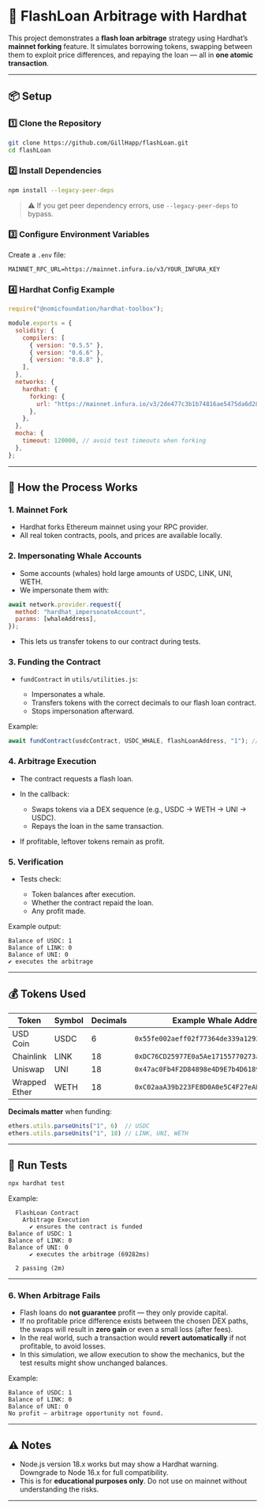 # 🚀 FlashLoan Arbitrage with Hardhat

This project demonstrates a **flash loan arbitrage** strategy using Hardhat’s **mainnet forking** feature.
It simulates borrowing tokens, swapping between them to exploit price differences, and repaying the loan — all in **one atomic transaction**.

---

## 📦 Setup

### 1️⃣ Clone the Repository

```bash
git clone https://github.com/GillHapp/flashLoan.git
cd flashLoan
```

### 2️⃣ Install Dependencies

```bash
npm install --legacy-peer-deps
```

> ⚠ If you get peer dependency errors, use `--legacy-peer-deps` to bypass.

### 3️⃣ Configure Environment Variables

Create a `.env` file:

```env
MAINNET_RPC_URL=https://mainnet.infura.io/v3/YOUR_INFURA_KEY
```

### 4️⃣ Hardhat Config Example

```js
require("@nomicfoundation/hardhat-toolbox");

module.exports = {
  solidity: {
    compilers: [
      { version: "0.5.5" },
      { version: "0.6.6" },
      { version: "0.8.8" },
    ],
  },
  networks: {
    hardhat: {
      forking: {
        url: "https://mainnet.infura.io/v3/2de477c3b1b74816ae5475da6d289208",
      },
    },
  },
  mocha: {
    timeout: 120000, // avoid test timeouts when forking
  },
};

```

---

## 🔄 How the Process Works

### 1. Mainnet Fork

* Hardhat forks Ethereum mainnet using your RPC provider.
* All real token contracts, pools, and prices are available locally.

### 2. Impersonating Whale Accounts

* Some accounts (whales) hold large amounts of USDC, LINK, UNI, WETH.
* We impersonate them with:

```js
await network.provider.request({
  method: "hardhat_impersonateAccount",
  params: [whaleAddress],
});
```

* This lets us transfer tokens to our contract during tests.

### 3. Funding the Contract

* `fundContract` in `utils/utilities.js`:

  * Impersonates a whale.
  * Transfers tokens with the correct decimals to our flash loan contract.
  * Stops impersonation afterward.

Example:

```js
await fundContract(usdcContract, USDC_WHALE, flashLoanAddress, "1"); // sends 1 USDC
```

### 4. Arbitrage Execution

* The contract requests a flash loan.
* In the callback:

  * Swaps tokens via a DEX sequence (e.g., USDC → WETH → UNI → USDC).
  * Repays the loan in the same transaction.
* If profitable, leftover tokens remain as profit.

### 5. Verification

* Tests check:

  * Token balances after execution.
  * Whether the contract repaid the loan.
  * Any profit made.

Example output:

```
Balance of USDC: 1
Balance of LINK: 0
Balance of UNI: 0
✔ executes the arbitrage
```

---

## 💰 Tokens Used

| Token         | Symbol | Decimals | Example Whale Address                        |
| ------------- | ------ | -------- | -------------------------------------------- |
| USD Coin      | USDC   | 6        | `0x55fe002aeff02f77364de339a1292923a15844b8` |
| Chainlink     | LINK   | 18       | `0xDC76CD25977E0a5Ae17155770273aD58648900D3` |
| Uniswap       | UNI    | 18       | `0x47ac0Fb4F2D84898e4D9E7b4D61897762D01E9c6` |
| Wrapped Ether | WETH   | 18       | `0xC02aaA39b223FE8D0A0e5C4F27eAD9083C756Cc2` |

**Decimals matter** when funding:

```js
ethers.utils.parseUnits("1", 6)  // USDC
ethers.utils.parseUnits("1", 18) // LINK, UNI, WETH
```

---

## 🧪 Run Tests

```bash
npx hardhat test
```

Example:

```
  FlashLoan Contract
    Arbitrage Execution
      ✔ ensures the contract is funded
Balance of USDC: 1
Balance of LINK: 0
Balance of UNI: 0
      ✔ executes the arbitrage (69282ms)

  2 passing (2m)
```

---

### 6. When Arbitrage Fails

* Flash loans do **not guarantee** profit — they only provide capital.
* If no profitable price difference exists between the chosen DEX paths, the swaps will result in **zero gain** or even a small loss (after fees).
* In the real world, such a transaction would **revert automatically** if not profitable, to avoid losses.
* In this simulation, we allow execution to show the mechanics, but the test results might show unchanged balances.

Example:

```
Balance of USDC: 1
Balance of LINK: 0
Balance of UNI: 0
No profit — arbitrage opportunity not found.
```

---


## ⚠ Notes

* Node.js version 18.x works but may show a Hardhat warning. Downgrade to Node 16.x for full compatibility.
* This is for **educational purposes only**. Do not use on mainnet without understanding the risks.

---
